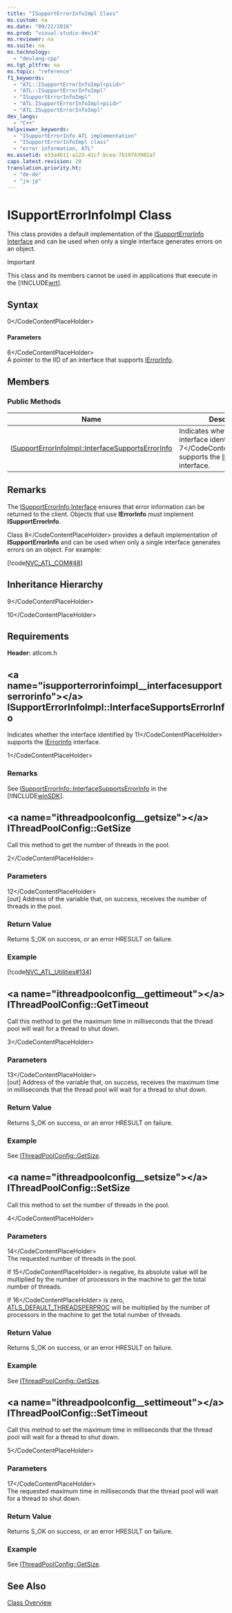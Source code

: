 ```yaml
---
title: "ISupportErrorInfoImpl Class"
ms.custom: na
ms.date: "09/22/2016"
ms.prod: "visual-studio-dev14"
ms.reviewer: na
ms.suite: na
ms.technology: 
  - "devlang-cpp"
ms.tgt_pltfrm: na
ms.topic: "reference"
f1_keywords: 
  - "ATL::ISupportErrorInfoImpl<piid>"
  - "ATL::ISupportErrorInfoImpl"
  - "ISupportErrorInfoImpl"
  - "ATL.ISupportErrorInfoImpl<piid>"
  - "ATL.ISupportErrorInfoImpl"
dev_langs: 
  - "C++"
helpviewer_keywords: 
  - "ISupportErrorInfo ATL implementation"
  - "ISupportErrorInfoImpl class"
  - "error information, ATL"
ms.assetid: e33a4b11-a123-41cf-bcea-7b19743902af
caps.latest.revision: 20
translation.priority.ht: 
  - "de-de"
  - "ja-jp"
---
```

# ISupportErrorInfoImpl Class
This class provides a default implementation of the [ISupportErrorInfo Interface](assetId:///42d33066-36b4-4a5b-aa5d-46682e560f32) and can be used when only a single interface generates errors on an object.  
  
> [!IMPORTANT]
>  This class and its members cannot be used in applications that execute in the [!INCLUDE[wrt](../vs140/includes/wrt_md.md)].  
  
## Syntax  
  
<CodeContentPlaceHolder>0\</CodeContentPlaceHolder>  
#### Parameters  
 <CodeContentPlaceHolder>6\</CodeContentPlaceHolder>  
 A pointer to the IID of an interface that supports [IErrorInfo](assetId:///4dda6909-2d9a-4727-ae0c-b5f90dcfa447).  
  
## Members  
  
### Public Methods  
  
|Name|Description|  
|----------|-----------------|  
|[ISupportErrorInfoImpl::InterfaceSupportsErrorInfo](../vs140/isupporterrorinfoimpl--interfacesupportserrorinfo.md)|Indicates whether the interface identified by <CodeContentPlaceHolder>7\</CodeContentPlaceHolder> supports the [IErrorInfo](assetId:///4dda6909-2d9a-4727-ae0c-b5f90dcfa447) interface.|  
  
## Remarks  
 The [ISupportErrorInfo Interface](assetId:///42d33066-36b4-4a5b-aa5d-46682e560f32) ensures that error information can be returned to the client. Objects that use **IErrorInfo** must implement **ISupportErrorInfo**.  
  
 Class <CodeContentPlaceHolder>8\</CodeContentPlaceHolder> provides a default implementation of **ISupportErrorInfo** and can be used when only a single interface generates errors on an object. For example:  
  
 [!code[NVC_ATL_COM#48](../vs140/codesnippet/CPP/isupporterrorinfoimpl-class_1.h)]  
  
## Inheritance Hierarchy  
 <CodeContentPlaceHolder>9\</CodeContentPlaceHolder>  
  
 <CodeContentPlaceHolder>10\</CodeContentPlaceHolder>  
  
## Requirements  
 **Header:** atlcom.h  
  
##  \<a name="isupporterrorinfoimpl__interfacesupportserrorinfo">\</a>  ISupportErrorInfoImpl::InterfaceSupportsErrorInfo  
 Indicates whether the interface identified by <CodeContentPlaceHolder>11\</CodeContentPlaceHolder> supports the [IErrorInfo](assetId:///4dda6909-2d9a-4727-ae0c-b5f90dcfa447) interface.  
  
<CodeContentPlaceHolder>1\</CodeContentPlaceHolder>  
### Remarks  
 See [ISupportErrorInfo::InterfaceSupportsErrorInfo](assetId:///a54ef18d-ee3f-4483-ac4a-99d758f0960a) in the [!INCLUDE[winSDK](../vs140/includes/winsdk_md.md)].  
  
##  \<a name="ithreadpoolconfig__getsize">\</a>  IThreadPoolConfig::GetSize  
 Call this method to get the number of threads in the pool.  
  
<CodeContentPlaceHolder>2\</CodeContentPlaceHolder>  
### Parameters  
 <CodeContentPlaceHolder>12\</CodeContentPlaceHolder>  
 [out] Address of the variable that, on success, receives the number of threads in the pool.  
  
### Return Value  
 Returns S_OK on success, or an error HRESULT on failure.  
  
### Example  
 [!code[NVC_ATL_Utilities#134](../vs140/codesnippet/CPP/isupporterrorinfoimpl-class_2.cpp)]  
  
##  \<a name="ithreadpoolconfig__gettimeout">\</a>  IThreadPoolConfig::GetTimeout  
 Call this method to get the maximum time in milliseconds that the thread pool will wait for a thread to shut down.  
  
<CodeContentPlaceHolder>3\</CodeContentPlaceHolder>  
### Parameters  
 <CodeContentPlaceHolder>13\</CodeContentPlaceHolder>  
 [out] Address of the variable that, on success, receives the maximum time in milliseconds that the thread pool will wait for a thread to shut down.  
  
### Return Value  
 Returns S_OK on success, or an error HRESULT on failure.  
  
### Example  
 See [IThreadPoolConfig::GetSize](../vs140/ithreadpoolconfig--getsize.md).  
  
##  \<a name="ithreadpoolconfig__setsize">\</a>  IThreadPoolConfig::SetSize  
 Call this method to set the number of threads in the pool.  
  
<CodeContentPlaceHolder>4\</CodeContentPlaceHolder>  
### Parameters  
 <CodeContentPlaceHolder>14\</CodeContentPlaceHolder>  
 The requested number of threads in the pool.  
  
 If <CodeContentPlaceHolder>15\</CodeContentPlaceHolder> is negative, its absolute value will be multiplied by the number of processors in the machine to get the total number of threads.  
  
 If <CodeContentPlaceHolder>16\</CodeContentPlaceHolder> is zero, [ATLS_DEFAULT_THREADSPERPROC](../vs140/atls_default_threadsperproc.md) will be multiplied by the number of processors in the machine to get the total number of threads.  
  
### Return Value  
 Returns S_OK on success, or an error HRESULT on failure.  
  
### Example  
 See [IThreadPoolConfig::GetSize](../vs140/ithreadpoolconfig--getsize.md).  
  
##  \<a name="ithreadpoolconfig__settimeout">\</a>  IThreadPoolConfig::SetTimeout  
 Call this method to set the maximum time in milliseconds that the thread pool will wait for a thread to shut down.  
  
<CodeContentPlaceHolder>5\</CodeContentPlaceHolder>  
### Parameters  
 <CodeContentPlaceHolder>17\</CodeContentPlaceHolder>  
 The requested maximum time in milliseconds that the thread pool will wait for a thread to shut down.  
  
### Return Value  
 Returns S_OK on success, or an error HRESULT on failure.  
  
### Example  
 See [IThreadPoolConfig::GetSize](../vs140/ithreadpoolconfig--getsize.md).  
  
## See Also  
 [Class Overview](../vs140/atl-class-overview.md)